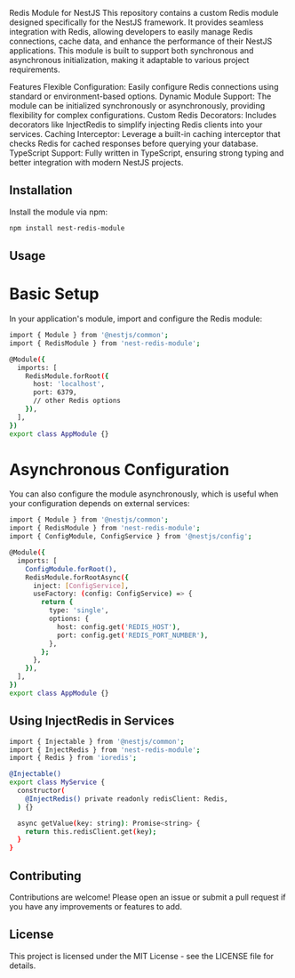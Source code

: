 Redis Module for NestJS
This repository contains a custom Redis module designed specifically for the NestJS framework. It provides seamless integration with Redis, allowing developers to easily manage Redis connections, cache data, and enhance the performance of their NestJS applications. This module is built to support both synchronous and asynchronous initialization, making it adaptable to various project requirements.

Features
Flexible Configuration: Easily configure Redis connections using standard or environment-based options.
Dynamic Module Support: The module can be initialized synchronously or asynchronously, providing flexibility for complex configurations.
Custom Redis Decorators: Includes decorators like InjectRedis to simplify injecting Redis clients into your services.
Caching Interceptor: Leverage a built-in caching interceptor that checks Redis for cached responses before querying your database.
TypeScript Support: Fully written in TypeScript, ensuring strong typing and better integration with modern NestJS projects.

## Installation

Install the module via npm:

```bash
npm install nest-redis-module
```

## Usage

# Basic Setup

In your application's module, import and configure the Redis module:

```bash
import { Module } from '@nestjs/common';
import { RedisModule } from 'nest-redis-module';

@Module({
  imports: [
    RedisModule.forRoot({
      host: 'localhost',
      port: 6379,
      // other Redis options
    }),
  ],
})
export class AppModule {}

```

# Asynchronous Configuration

You can also configure the module asynchronously, which is useful when your configuration depends on external services:

```bash
import { Module } from '@nestjs/common';
import { RedisModule } from 'nest-redis-module';
import { ConfigModule, ConfigService } from '@nestjs/config';

@Module({
  imports: [
    ConfigModule.forRoot(),
    RedisModule.forRootAsync({
      inject: [ConfigService],
      useFactory: (config: ConfigService) => {
        return {
          type: 'single',
          options: {
            host: config.get('REDIS_HOST'),
            port: config.get('REDIS_PORT_NUMBER'),
          },
        };
      },
    }),
  ],
})
export class AppModule {}
```
## Using InjectRedis in Services
```bash
import { Injectable } from '@nestjs/common';
import { InjectRedis } from 'nest-redis-module';
import { Redis } from 'ioredis';

@Injectable()
export class MyService {
  constructor(
    @InjectRedis() private readonly redisClient: Redis,
  ) {}

  async getValue(key: string): Promise<string> {
    return this.redisClient.get(key);
  }
}

```
## Contributing
Contributions are welcome! Please open an issue or submit a pull request if you have any improvements or features to add.

## License
This project is licensed under the MIT License - see the LICENSE file for details.
